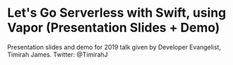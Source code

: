 # Let's Go Serverless with Swift, using Vapor (Presentation Slides + Demo)
Presentation slides and demo for 2019 talk given by Developer Evangelist, Timirah James. Twitter: @TimirahJ
